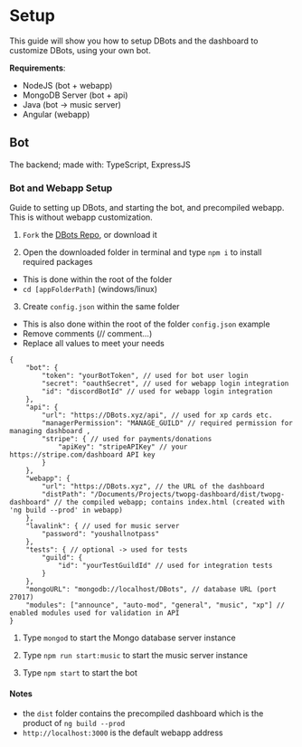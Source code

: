 # Setup
This guide will show you how to setup DBots and the dashboard to customize DBots, using your own bot.

**Requirements**:
- NodeJS (bot + webapp)
- MongoDB Server (bot + api)
- Java (bot -> music server)
- Angular (webapp)

## Bot
The backend; made with: TypeScript, ExpressJS

### Bot and Webapp Setup
Guide to setting up DBots, and starting the bot, and precompiled webapp.
This is without webapp customization.

1) `Fork` the [DBots Repo](https://github.com/theADAMJR/DBots), or download it

2) Open the downloaded folder in terminal and type `npm i` to install required packages
  - This is done within the root of the folder
  - `cd [appFolderPath]` (windows/linux)

3) Create `config.json` within the same folder
 - This is also done within the root of the folder
 `config.json` example
 - Remove comments (// comment...)
 - Replace all values to meet your needs

```
{
    "bot": {
        "token": "yourBotToken", // used for bot user login
        "secret": "oauthSecret", // used for webapp login integration
        "id": "discordBotId" // used for webapp login integration
    },
    "api": {
        "url": "https://DBots.xyz/api", // used for xp cards etc.
        "managerPermission": "MANAGE_GUILD" // required permission for managing dashboard ,
        "stripe": { // used for payments/donations
            "apiKey": "stripeAPIKey" // your https://stripe.com/dashboard API key
        }
    },
    "webapp": {
        "url": "https://DBots.xyz", // the URL of the dashboard
        "distPath": "/Documents/Projects/twopg-dashboard/dist/twopg-dashboard" // the compiled webapp; contains index.html (created with 'ng build --prod' in webapp)
    },
    "lavalink": { // used for music server
        "password": "youshallnotpass"
    },
    "tests": { // optional -> used for tests
        "guild": {
            "id": "yourTestGuildId" // used for integration tests
        }
    },
    "mongoURL": "mongodb://localhost/DBots", // database URL (port 27017)
    "modules": ["announce", "auto-mod", "general", "music", "xp"] // enabled modules used for validation in API
}
```

1) Type `mongod` to start the Mongo database server instance

2) Type `npm run start:music` to start the music server instance

3) Type `npm start` to start the bot

#### Notes
- the `dist` folder contains the precompiled dashboard which is the product of `ng build --prod`
- `http://localhost:3000` is the default webapp address
